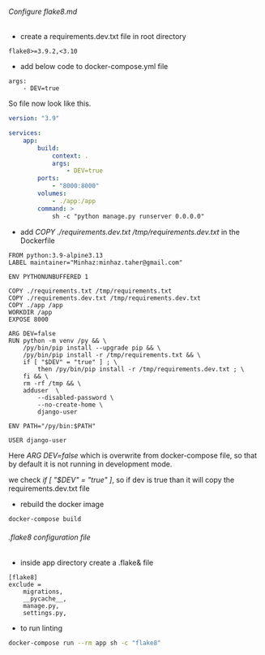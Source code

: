 ###### Configure flake8.md

-   create a requirements.dev.txt file in root directory
```
flake8>=3.9.2,<3.10
```
-   add below code to docker-compose.yml file

```docker
args:
    - DEV=true
```

So file now look like this.

```yml
version: "3.9"

services:
    app:
        build:
            context: .
            args:
                - DEV=true
        ports:
            - "8000:8000"
        volumes:
            - ./app:/app
        command: >
            sh -c "python manage.py runserver 0.0.0.0"
```

-   add _COPY ./requirements.dev.txt /tmp/requirements.dev.txt_ in the Dockerfile

```docker
FROM python:3.9-alpine3.13
LABEL maintainer="Minhaz:minhaz.taher@gmail.com"

ENV PYTHONUNBUFFERED 1

COPY ./requirements.txt /tmp/requirements.txt
COPY ./requirements.dev.txt /tmp/requirements.dev.txt
COPY ./app /app
WORKDIR /app
EXPOSE 8000

ARG DEV=false
RUN python -m venv /py && \
    /py/bin/pip install --upgrade pip && \
    /py/bin/pip install -r /tmp/requirements.txt && \
    if [ "$DEV" = "true" ] ; \
        then /py/bin/pip install -r /tmp/requirements.dev.txt ; \
    fi && \
    rm -rf /tmp && \
    adduser  \
        --disabled-password \
        --no-create-home \
        django-user

ENV PATH="/py/bin:$PATH"

USER django-user
```

Here _ARG DEV=false_ which is overwrite from docker-compose file, so that by default it is not running in development mode.

we check _if [ "$DEV" = "true" ]_, so if dev is true than it will copy the requirements.dev.txt file

-   rebuild the docker image

```sh
docker-compose build
```

###### .flake8 configuration file

-   inside app directory create a .flake& file

```
[flake8]
exclude =
    migrations,
    __pycache__,
    manage.py,
    settings.py,
```

-   to run linting

```sh
docker-compose run --rm app sh -c "flake8"
```
